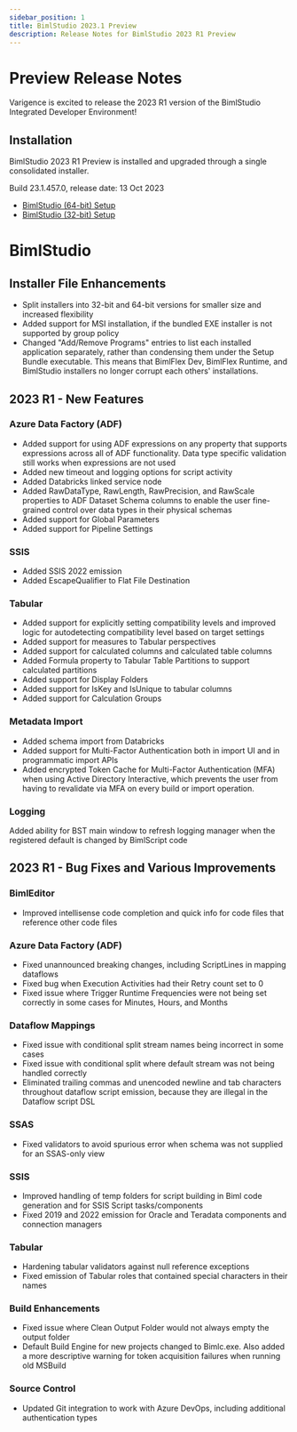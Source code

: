 ```yaml
---
sidebar_position: 1
title: BimlStudio 2023.1 Preview
description: Release Notes for BimlStudio 2023 R1 Preview
---
```


# Preview Release Notes

Varigence is excited to release the 2023 R1 version of the BimlStudio Integrated Developer Environment!

## Installation

BimlStudio 2023 R1 Preview is installed and upgraded through a single consolidated installer.

<!--
MANUALLY UPDATE BUILD NUMBER UPON RELEASE
-->

Build 23.1.457.0, release date: 13 Oct 2023

* [BimlStudio (64-bit) Setup](https://download.varigence.com/downloads/bimlstudiosetup_x64_23.1.457.0.exe)
* [BimlStudio (32-bit) Setup](https://download.varigence.com/downloads/bimlflexruntimesetup_x86_23.1.457.0.exe)


# BimlStudio

## Installer File Enhancements

* Split installers into 32-bit and 64-bit versions for smaller size and increased flexibility
* Added support for MSI installation, if the bundled EXE installer is not supported by group policy
* Changed "Add/Remove Programs" entries to list each installed application separately, rather than condensing them under the Setup Bundle executable. This means that BimlFlex Dev, BimlFlex Runtime, and BimlStudio installers no longer corrupt each others' installations.

## 2023 R1 - New Features

### Azure Data Factory (ADF)

* Added support for using ADF expressions on any property that supports expressions across all of ADF functionality. Data type specific validation still works when expressions are not used
* Added new timeout and logging options for script activity
* Added Databricks linked service node
* Added RawDataType, RawLength, RawPrecision, and RawScale properties to ADF Dataset Schema columns to enable the user fine-grained control over data types in their physical schemas
* Added support for Global Parameters
* Added support for Pipeline Settings

### SSIS

* Added SSIS 2022 emission
* Added EscapeQualifier to Flat File Destination
 
### Tabular

* Added support for explicitly setting compatibility levels and improved logic for autodetecting compatibility level based on target settings
* Added support for measures to Tabular perspectives
* Added support for calculated columns and calculated table columns
* Added Formula property to Tabular Table Partitions to support calculated partitions
* Added support for Display Folders
* Added support for IsKey and IsUnique to tabular columns
* Added support for Calculation Groups

### Metadata Import

* Added schema import from Databricks
* Added support for Multi-Factor Authentication both in import UI and in programmatic import APIs
* Added encrypted Token Cache for Multi-Factor Authentication (MFA) when using Active Directory Interactive, which prevents the user from having to revalidate via MFA on every build or import operation.

### Logging

Added ability for BST main window to refresh logging manager when the registered default is changed by BimlScript code

## 2023 R1 - Bug Fixes and Various Improvements

### BimlEditor

* Improved intellisense code completion and quick info for code files that reference other code files

### Azure Data Factory (ADF)

* Fixed unannounced breaking changes, including ScriptLines in mapping dataflows
* Fixed bug when Execution Activities had their Retry count set to 0
* Fixed issue where Trigger Runtime Frequencies were not being set correctly in some cases for Minutes, Hours, and Months

### Dataflow Mappings

* Fixed issue with conditional split stream names being incorrect in some cases
* Fixed issue with conditional split where default stream was not being handled correctly
* Eliminated trailing commas and unencoded newline and tab characters throughout dataflow script emission, because they are illegal in the Dataflow script DSL

### SSAS

* Fixed validators to avoid spurious error when schema was not supplied for an SSAS-only view

### SSIS

* Improved handling of temp folders for script building in Biml code generation and for SSIS Script tasks/components
* Fixed 2019 and 2022 emission for Oracle and Teradata components and connection managers

### Tabular

* Hardening tabular validators against null reference exceptions
* Fixed emission of Tabular roles that contained special characters in their names

### Build Enhancements

* Fixed issue where Clean Output Folder would not always empty the output folder
* Default Build Engine for new projects changed to Bimlc.exe. Also added a more descriptive warning for token acquisition failures when running old MSBuild

### Source Control

* Updated Git integration to work with Azure DevOps, including additional authentication types
